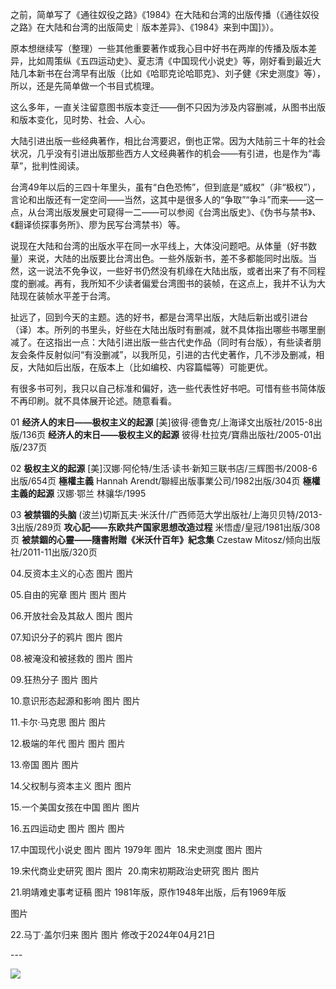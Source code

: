 之前，简单写了《通往奴役之路》《1984》在大陆和台湾的出版传播（《通往奴役之路》在大陆和台湾的出版简史｜版本差异》、《1984》来到中国]》）。

原本想继续写（整理）一些其他重要著作或我心目中好书在两岸的传播及版本差异，比如周策纵《五四运动史》、夏志清《中国现代小说史》等，刚好看到最近大陆几本新书在台湾早有出版（比如《哈耶克论哈耶克》、刘子健《宋史测度》等），所以，还是先简单做一个书目式梳理。

这么多年，一直关注留意图书版本变迁——倒不只因为涉及内容删减，从图书出版和版本变化，见时势、社会、人心。

大陆引进出版一些经典著作，相比台湾要迟，倒也正常。因为大陆前三十年的社会状况，几乎没有引进出版那些西方人文经典著作的机会——有引进，也是作为“毒草”，批判性阅读。

台湾49年以后的三四十年里头，虽有“白色恐怖”，但到底是“威权”（非“极权”），言论和出版还有一定空间——当然，这其中是很多人的“争取”“争斗”而来——这一点，从台湾出版发展史可窥得一二——可以参阅《台湾出版史》、《伪书与禁书》、《翻译侦探事务所》、廖为民写台湾禁书）等。

说现在大陆和台湾的出版水平在同一水平线上，大体没问题吧。从体量（好书数量）来说，大陆的出版要比台湾出色。一些外版新书，差不多都能同时出版。当然，这一说法不免争议，一些好书仍然没有机缘在大陆出版，或者出来了有不同程度的删减。再有，我所知不少读者偏爱台湾图书的装帧，在这点上，我并不认为大陆现在装帧水平差于台湾。

扯远了，回到今天的主题。选的好书，都是台湾早出版，大陆后新出或引进台（译）本。所列的书里头，好些在大陆出版时有删减，就不具体指出哪些书哪里删减了。在这指出一点：大陆引进出版一些古代史作品（同时有台版），有些读者朋友会条件反射似问“有没删减”，以我所见，引进的古代史著作，几不涉及删减，相反，大陆如后出版，在版本上（比如编校、内容篇幅等）可能更优。

有很多书可列，我只以自己标准和偏好，选一些代表性好书吧。可惜有些书简体版不再印刷。就不具体展开论述。随意看看。

01
**经济人的末日——极权主义的起源**
[美]彼得·德鲁克/上海译文出版社/2015-8出版/136页
**经济人的末日——极权主义的起源**
彼得·杜拉克/寶鼎出版社/2005-01出版/237页

02
**极权主义的起源**
[美]汉娜·阿伦特/生活·读书·新知三联书店/三辉图书/2008-6出版/654页
**極權主義**
Hannah Arendt/聯經出版事業公司/1982出版/304页
**極權主義的起源**
汉娜·鄂兰 林骧华/1995

03
**被禁锢的头脑**
(波兰)切斯瓦夫·米沃什/广西师范大学出版社/上海贝贝特/2013-3出版/289页
**攻心記——东欧共产国家思想改造过程**
米悟虚/皇冠/1981出版/308页
**被禁錮的心靈——隨書附贈《米沃什百年》紀念集**
Czestaw Mitosz/倾向出版社/2011-11出版/320页

04.反资本主义的心态
图片
图片

05.自由的宪章
图片
图片​
图片

06.开放社会及其敌人
图片
图片

07.知识分子的鸦片
图片
图片

08.被淹没和被拯救的
图片​
图片

09.狂热分子
图片​
图片

10.意识形态起源和影响
图片
图片​

11.卡尔·马克思
图片
图片

12.极端的年代
图片
图片​
图片

13.帝国
图片
图片​

14.父权制与资本主义
图片
图片

15.一个美国女孩在中国
图片
图片​

16.五四运动史
图片
图片​
图片​

17.中国现代小说史
图片
图片​
1979年
图片​
​
18.宋史测度
图片
图片

19.宋代商业史研究
图片
图片​
​
20.南宋初期政治史研究
图片
图片

21.明靖难史事考证稿
图片
1981年版，原作1948年出版，后有1969年版

图片​​

22.马丁·盖尔归来
图片
图片​
修改于2024年04月21日

​---

![](https://img.shields.io/badge/反转阅读-微信公众号-00b86c)